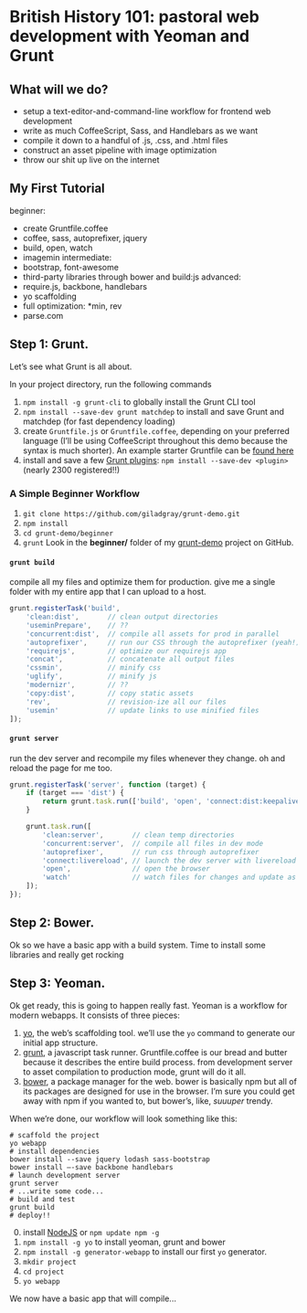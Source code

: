 # British History 101: pastoral web development with Yeoman and Grunt

## What will we do?
* setup a text-editor-and-command-line workflow for frontend web development
* write as much CoffeeScript, Sass, and Handlebars as we want
* compile it down to a handful of .js, .css, and .html files
* construct an asset pipeline with image optimization
* throw our shit up live on the internet

## My First Tutorial
beginner:
- create Gruntfile.coffee
- coffee, sass, autoprefixer, jquery
- build, open, watch
- imagemin
intermediate:
- bootstrap, font-awesome
- third-party libraries through bower and build:js
advanced:
- require.js, backbone, handlebars
- yo scaffolding
- full optimization: *min, rev
- parse.com

## Step 1: Grunt.
Let’s see what Grunt is all about.

In your project directory, run the following commands
1. `npm install -g grunt-cli` to globally install the Grunt CLI tool
2. `npm install --save-dev grunt matchdep` to install and save Grunt and matchdep (for fast dependency loading)
3. create `Gruntfile.js` or `Gruntfile.coffee`, depending on your preferred language (I’ll be using CoffeeScript throughout this demo because the syntax is much shorter). An example starter Gruntfile can be [found here](https://github.com/giladgray/grunt-demo/blob/eed22fbfb3e52f8fa36c1f122c6ce3f218e19c26/Gruntfile.coffee)
3. install and save a few [Grunt plugins](http://gruntjs.com/plugins): `npm install --save-dev <plugin>` (nearly 2300 registered!!)

### A Simple Beginner Workflow
1. `git clone https://github.com/giladgray/grunt-demo.git`
2. `npm install`
3. `cd grunt-demo/beginner`
4. `grunt`
Look in the **beginner/** folder of my [grunt-demo](https://github.com/giladgray/grunt-demo) project on GitHub.



#### `grunt build`
compile all my files and optimize them for production. give me a single folder with my entire app that I can upload to a host.
```javascript
grunt.registerTask('build', 
    'clean:dist',       // clean output directories
    'useminPrepare',    // ??
    'concurrent:dist',  // compile all assets for prod in parallel
    'autoprefixer',     // run our CSS through the autoprefixer (yeah!)
    'requirejs',        // optimize our requirejs app
    'concat',           // concatenate all output files
    'cssmin',           // minify css
    'uglify', 	        // minify js
    'modernizr',        // ??
    'copy:dist',        // copy static assets
    'rev',              // revision-ize all our files
    'usemin'            // update links to use minified files
]);
```

#### `grunt server`
run the dev server and recompile my files whenever they change. oh and reload the page for me too.
```javascript
grunt.registerTask('server', function (target) {
    if (target === 'dist') {
        return grunt.task.run(['build', 'open', 'connect:dist:keepalive']);
    }

    grunt.task.run([
        'clean:server',       // clean temp directories
        'concurrent:server',  // compile all files in dev mode
        'autoprefixer',       // run css through autoprefixer
        'connect:livereload', // launch the dev server with livereload
        'open',               // open the browser
        'watch'               // watch files for changes and update as necessary
    ]);
});
```

## Step 2: Bower.
Ok so we have a basic app with a build system. Time to install some libraries and really get rocking

## Step 3: Yeoman.
Ok get ready, this is going to happen really fast.
Yeoman is a workflow for modern webapps. It consists of three pieces:

1. [yo](http://yeoman.io), the web’s scaffolding tool. we’ll use the `yo` command to generate our initial app structure.
2. [grunt](http://gruntjs.com), a javascript task runner. Gruntfile.coffee is our bread and butter because it describes the entire build process. from development server to asset compilation to production mode, grunt will do it all.
3. [bower](http://bower.io/), a package manager for the web. bower is basically npm but all of its packages are designed for use in the browser. I’m sure you could get away with npm if you wanted to, but bower’s, like, *suuuper* trendy.

When we’re done, our workflow will look something like this:
```
# scaffold the project
yo webapp
# install dependencies
bower install --save jquery lodash sass-bootstrap
bower install —-save backbone handlebars
# launch development server
grunt server
# ...write some code...
# build and test
grunt build
# deploy!!
```

0. install [NodeJS](http://nodejs.org/) or `npm update npm -g`
1. `npm install -g yo` to install yeoman, grunt and bower
2. `npm install -g generator-webapp` to install our first `yo` generator.
3. `mkdir project`
4. `cd project`
5. `yo webapp`

We now have a basic app that will compile... 
